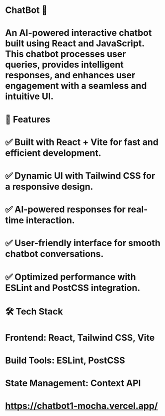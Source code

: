  # ChatBot 🤖
 # An AI-powered interactive chatbot built using React and JavaScript. This chatbot processes user queries, provides intelligent responses, and enhances user engagement with a seamless and intuitive UI.

# 🚀 Features
#  ✅ Built with React + Vite for fast and efficient development.
#  ✅ Dynamic UI with Tailwind CSS for a responsive design.   
#  ✅ AI-powered responses for real-time interaction.
#  ✅ User-friendly interface for smooth chatbot conversations.
#  ✅ Optimized performance with ESLint and PostCSS integration.

# 🛠️ Tech Stack
#  Frontend: React, Tailwind CSS, Vite
#  Build Tools: ESLint, PostCSS
#  State Management: Context API
# https://chatbot1-mocha.vercel.app/
